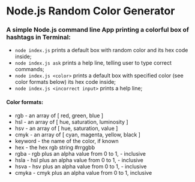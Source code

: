 # Node.js Random Color Generator

### A simple Node.js command line App printing a colorful box of hashtags in Terminal:
- `node index.js` prints a default box with random color and its hex code inside;
- `node index.js ask` prints a help line, telling user to type correct commands;
- `node index.js <color>` prints a default box with specified color (see color formats below) its hex code inside;
- `node index.js <incorrect input>` prints a help line;


#### Color formats:
- rgb - an array of [ red, green, blue ]
- hsl - an array of [ hue, saturation, luminosity ]
- hsv - an array of [ hue, saturation, value ]
- cmyk - an array of [ cyan, magenta, yellow, black ]
- keyword - the name of the color, if known
- hex - the hex rgb string #rrggbb
- rgba - rgb plus an alpha value from 0 to 1, - inclusive
- hsla - hsl plus an alpha value from 0 to 1, - inclusive
- hsva - hsv plus an alpha value from 0 to 1, - inclusive
- cmyka - cmyk plus an alpha value from 0 to 1, inclusive
